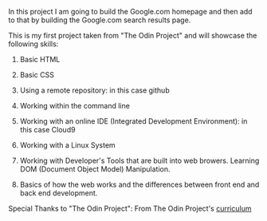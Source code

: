 In this project I am going to build the Google.com homepage and then add to that by building the Google.com search results page.

This is my first project taken from "The Odin Project" and will showcase the following skills:

1. Basic HTML

2. Basic CSS

3. Using a remote repository: in this case github

4. Working within the command line

5. Working with an online IDE (Integrated Development Environment): in this case Cloud9

6. Working with a Linux System

7. Working with Developer's Tools that are built into web browers.  Learning DOM (Document Object Model) Manipulation.

8. Basics of how the web works and the differences between front end and back end development.

Special Thanks to "The Odin Project":
From The Odin Project's [curriculum](http://www.theodinproject.com/web-development-101/html-css)